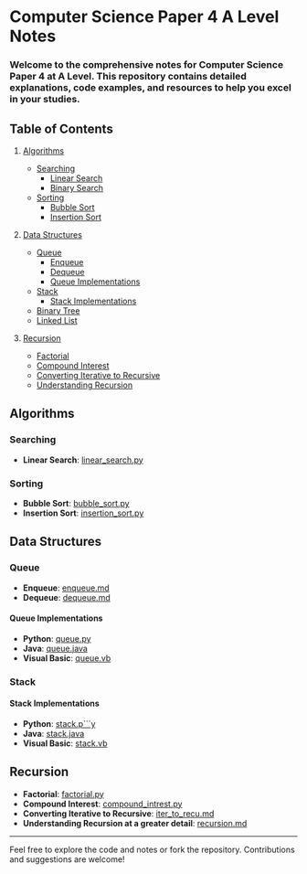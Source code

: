 # Computer Science Paper 4 A Level Notes

###  Welcome to the comprehensive notes for Computer Science Paper 4 at A Level. This repository contains detailed explanations, code examples, and resources to help you excel in your studies.

## **Table of Contents**

1. [Algorithms](#algorithms)
   - [Searching](#searching)
     - [Linear Search](algorithms/searching/linear_search.py)
     - [Binary Search](algorithms/searching/bin_search.py)
   - [Sorting](#sorting)
     - [Bubble Sort](algorithms/sorting/bubble_sort.py)
     - [Insertion Sort](algorithms/sorting/insertion_sort.py)
2. [Data Structures](#data-structures)
   - [Queue](#queue)
     - [Enqueue](queue/enqueue.md)
     - [Dequeue](queue/dequeue.md)
     - [Queue Implementations](#queue-implementations)
   - [Stack](#stack)
     - [Stack Implementations](#stack-implementations)
   - [Binary Tree](/binary%20tree/)
   - [Linked List](/linked%20list/)

3. [Recursion](#recursion)
   - [Factorial](recursion/factorial.py)
   - [Compound Interest](recursion/compound_intrest.py)
   - [Converting Iterative to Recursive](recursion/iter_to_recu.md)
   - [Understanding Recursion](recursion/recursion.md)

## Algorithms

### Searching

- **Linear Search**: [linear_search.py](algorithms/searching/linear_search.py)

### Sorting

- **Bubble Sort**: [bubble_sort.py](algorithms/sorting/bubble_sort.py)
- **Insertion Sort**: [insertion_sort.py](algorithms/sorting/insertion_sort.py)

## Data Structures

### Queue

- **Enqueue**: [enqueue.md](queue/enqueue.md)
- **Dequeue**: [dequeue.md](queue/dequeue.md)

#### Queue Implementations

- **Python**: [queue.py](queue/queue.py)
- **Java**: [queue.java](queue/queue.java)
- **Visual Basic**: [queue.vb](queue/queue.vb)

### Stack

#### Stack Implementations

- **Python**: [stack.p```y](stack/stack.py)
- **Java**: [stack.java](stack/stack.java)
- **Visual Basic**: [stack.vb](stack/stack.vb)

## Recursion

- **Factorial**: [factorial.py](recursion/factorial.py)
- **Compound Interest**: [compound_intrest.py](recursion/compound_intrest.py)
- **Converting Iterative to Recursive**: [iter_to_recu.md](recursion/iter_to_recu.md)
- **Understanding Recursion at a greater detail**: [recursion.md](recursion/recursion.md)

---

Feel free to explore the code and notes or fork the repository. Contributions and suggestions are welcome!